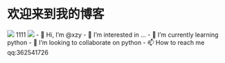 # 欢迎来到我的博客
<img src='https://i.niupic.com/images/2021/11/06/9FO4.jpg' />
1111
<img src="file:///C:\Users\36254\Desktop\blog1\source\images\text.jpg" />
- 👋 Hi, I’m @xzy
- 👀 I’m interested in ...
- 🌱 I’m currently learning python
- 💞️ I’m looking to collaborate on python
- 📫 How to reach me qq:362541726

<!---
xzy286/xzy286 is a ✨ special ✨ repository because its `README.md` (this file) appears on your GitHub profile.
You can click the Preview link to take a look at your changes.
--->
